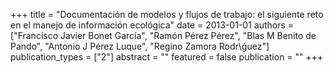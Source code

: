 +++
title = "Documentación de modelos y flujos de trabajo: el siguiente reto en el manejo de información ecológica"
date = 2013-01-01
authors = ["Francisco Javier Bonet Garcı́a", "Ramón Pérez Pérez", "Blas M Benito de Pando", "Antonio J Pérez Luque", "Regino Zamora Rodr\ǵuez"]
publication_types = ["2"]
abstract = ""
featured = false
publication = ""
+++

